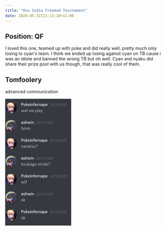 ```yaml
---
title: "Osu India Freemod Tournament"
date: 2020-05-31T21:13:18+11:00
---
```


Position: QF
-----------------
<!--more-->
I loved this one, teamed up with poke and did really well, pretty much only losing to cyan's team. I think we ended up losing against cyan on TB cause i was an idiote and banned the wrong TB but oh well. Cyan and nyaku did share their prize pool with us though, that was really cool of them.

Tomfoolery
----------

advanced communication

![broken image](/osu_tourneys/freemod0.png)

